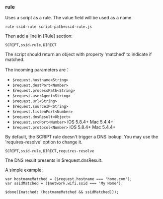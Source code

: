 ### rule

Uses a script as a rule. The value field will be used as a name.

`rule ssid-rule script-path=ssid-rule.js`

Then add a line in \[Rule\] section:

`SCRIPT,ssid-rule,DIRECT`

The script should return an object with property 'matched' to indicate if matched.

The incoming parameters are：

*   `$request.hostname<String>`
*   `$request.destPort<Number>`
*   `$request.processPath<String>`
*   `$request.userAgent<String>`
*   `$request.url<String>`
*   `$request.sourceIP<String>`
*   `$request.listenPort<Number>`
*   `$request.dnsResult<Object>`
*   `$request.srcPort<Number>` iOS 5.8.4+ Mac 5.4.4+
*   `$request.protocol<Number>` iOS 5.8.4+ Mac 5.4.4+

By default, the SCRIPT rule doesn't trigger a DNS lookup. You may use the 'requires-resolve' option to change it.

`SCRIPT,ssid-rule,DIRECT,requires-resolve`

The DNS result presents in $request.dnsResult.

A simple example:

```
var hostnameMatched = ($request.hostname === 'home.com');
var ssidMatched = ($network.wifi.ssid === 'My Home');

$done({matched: (hostnameMatched && ssidMatched)});
```